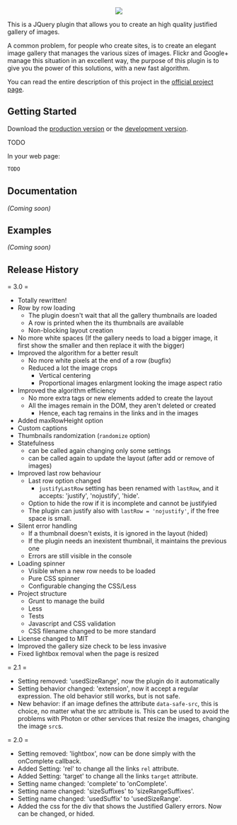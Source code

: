 <div align="center">
  <a href="http://miromannino.com/projects/justified-gallery/" target="_blank">
    <img src="https://raw.github.com/miromannino/Justified-Gallery/gh-imgs/jgcover.png" />
  </a>
</div>

This is a JQuery plugin that allows you to create an high quality justified gallery of images. 

A common problem, for people who create sites, is to create an elegant image gallery that manages 
the various sizes of images. Flickr and Google+ manage this situation in an excellent way, 
the purpose of this plugin is to give you the power of this solutions, with a new fast algorithm.

You can read the entire description of this project 
in the <a href="http://miromannino.com/projects/justified-gallery/">official project page</a>.

## Getting Started
Download the [production version][min] or the [development version][max].

[min]: https://raw.github.com/miro/Justified-Gallery/master/dist/justifiedGallery.min.js
[max]: https://raw.github.com/miro/Justified-Gallery/master/dist/justifiedGallery.js
TODO

In your web page:

```html
TODO
```

## Documentation
_(Coming soon)_

## Examples
_(Coming soon)_

## Release History

= 3.0 =

* Totally rewritten!
* Row by row loading
 	* The plugin doesn't wait that all the gallery thumbnails are loaded
	* A row is printed when the its thumbnails are available 
	* Non-blocking layout creation
* No more white spaces (If the gallery needs to load a bigger image, it first show the smaller and then replace it with the bigger)
* Improved the algorithm for a better result
	* No more white pixels at the end of a row (bugfix)
	* Reduced a lot the image crops
		* Vertical centering
		* Proportional images enlargment looking the image aspect ratio
* Improved the algorithm efficiency
	* No more extra tags or new elements added to create the layout
	* All the images remain in the DOM, they aren't deleted or created
		* Hence, each tag remains in the links and in the images
* Added maxRowHeight option
* Custom captions
* Thumbnails randomization (`randomize` option)
* Statefulness
	* can be called again changing only some settings
	* can be called again to update the layout (after add or remove of images)
* Improved last row behaviour
	* Last row option changed
		* `justifyLastRow` setting has been renamed with `lastRow`, and it accepts: 'justify', 'nojustify', 'hide'.
	* Option to hide the row if it is incomplete and cannot be justifyied 
	* The plugin can justify also with `lastRow = 'nojustify'`, if the free space is small.
* Silent error handling
	* If a thumbnail doesn't exists, it is ignored in the layout (hided)
	* If the plugin needs an inexistent thumbnail, it maintains the previous one
	* Errors are still visible in the console
* Loading spinner
	* Visible when a new row needs to be loaded
	* Pure CSS spinner
	* Configurable changing the CSS/Less
* Project structure
	* Grunt to manage the build
	* Less
	* Tests
	* Javascript and CSS validation
	* CSS filename changed to be more standard
* License changed to MIT
* Improved the gallery size check to be less invasive
* Fixed lightbox removal when the page is resized


= 2.1 = 

* Setting removed: 'usedSizeRange', now the plugin do it automatically
* Setting behavior changed: 'extension', now it accept a regular expression. The old behavior still works, but is not safe.
* New behavior: if an image defines the attribute `data-safe-src`, this is choice, no matter what the src attribute is. This can be used to avoid the problems with Photon or other services that resize the images, changing the image `src`s.

= 2.0 =

* Setting removed: 'lightbox', now can be done simply with the onComplete callback.
* Added Setting: 'rel' to change all the links `rel` attribute.
* Added Setting: 'target' to change all the links `target` attribute.
* Setting name changed: 'complete' to 'onComplete'.
* Setting name changed: 'sizeSuffixes' to 'sizeRangeSuffixes'.
* Setting name changed: 'usedSuffix' to 'usedSizeRange'.
* Added the css for the div that shows the Justified Gallery errors. Now can be changed, or hided.


